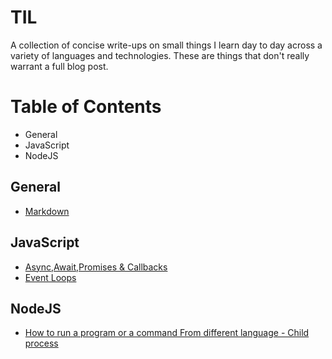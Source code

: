# TIL
A collection of concise write-ups on small things I learn day to day across a variety of languages and technologies. These are things that don't really warrant a full blog post.
# Table of Contents
* General
* JavaScript
* NodeJS

## General
* [Markdown](https://github.com/adam-p/markdown-here/wiki/Markdown-Cheatsheet)
## JavaScript
* [Async,Await,Promises & Callbacks]()
* [Event Loops]()
## NodeJS
* [How to run a program or a command From different language - Child process]()
